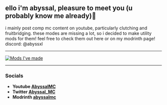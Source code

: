 ## ello i'm abyssal, pleasure to meet you (u probably know me already)👋  

i mainly post comp mc content on youtube, particularly clutching and fruitbridging. these modes are missing a lot, so i decided to make utility mods for them! feel free to check them out here or on my modrinth page! discord: @abyssxl  

---

[![Mods I've made](https://cdn.modrinth.com/data/cached_images/278cd09fa68be674124290901de216d59f346027.png)](mods)

---

### Socials
- **Youtube [AbyssalMC](https://youtube.com/@AbyssalMC)**
- **Twitter [Abyssal_MC](https://x.com/@Abyssal_MC)**
- **Modrinth [abyssalmc](https://modrinth.com/user/abyssal_mc)**

